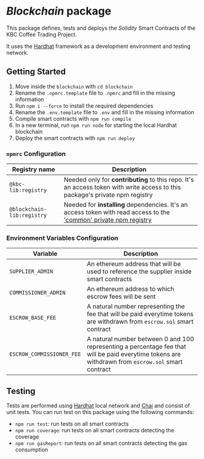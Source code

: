 # _Blockchain_ package
This package defines, tests and deploys the _Solidity_ Smart Contracts of the KBC Coffee Trading Project.

It uses the [Hardhat](https://hardhat.org/) framework as a development environment and testing network.

## Getting Started
1. Move inside the `blockchain` with `cd blockchain`
2. Rename the `.npmrc.template` file to `.npmrc` and fill in the missing information
3. Run `npm i --force` to install the required dependencies
4. Rename the `.env.template` file to `.env` and fill in the missing information
5. Compile smart contracts with `npm run compile`
6. In a new terminal, run `npm run node` for starting the local Hardhat blockchain 
7. Deploy the smart contracts with `npm run deploy`

### `npmrc` Configuration
| Registry name              | Description                                                                                                                                                                                                       |
|----------------------------|-------------------------------------------------------------------------------------------------------------------------------------------------------------------------------------------------------------------|
| `@kbc-lib:registry`        | Needed only for **contributing** to this repo. It's an access token with write access to this package's private npm registry                                                                                      |
| `@blockchain-lib:registry` | Needed for **installing** dependencies. It's an access token with read access to the ['common' private npm registry](https://gitlab-core.supsi.ch/dti-isin/giuliano.gremlich/blockchain/one_lib_to_rule_them_all) |


### Environment Variables Configuration
| Variable                  | Description                                                                                                                                        |
|---------------------------|----------------------------------------------------------------------------------------------------------------------------------------------------|
| `SUPPLIER_ADMIN`          | An ethereum address that will be used to reference the supplier inside smart contracts                                                             |
| `COMMISSIONER_ADMIN`      | An ethereum address to which escrow fees will be sent                                                                                              |
| `ESCROW_BASE_FEE`         | A natural number representing the fee that will be paid everytime tokens are withdrawn from `escrow.sol` smart contract                            |
| `ESCROW_COMMISSIONER_FEE` | A natural number between 0 and 100 representing a percentage fee that will be paid everytime tokens are withdrawn from `escrow.sol` smart contract |


## Testing
Tests are performed using [Hardhat](https://hardhat.org/) local network and [Chai](https://www.chaijs.com/) and consist of unit tests. You can run test on this package using the following commands:
- `npm run test`: run tests on all smart contracts
- `npm run coverage`: run tests on all smart contracts detecting the coverage
- `npm run gasReport`: run tests on all smart contracts detecting the gas consumption